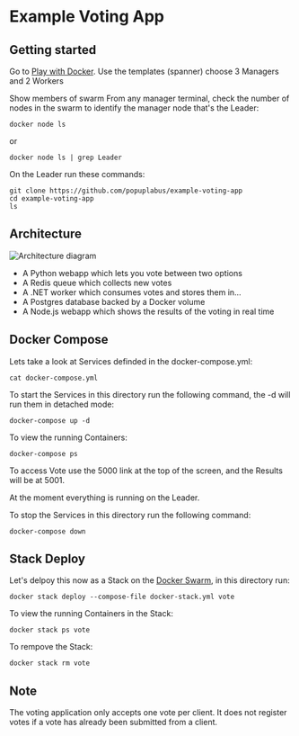 Example Voting App
=========

Getting started
---------------

Go to [Play with Docker](https://www.play-with-docker.com).
Use the templates (spanner) choose 3 Managers and 2 Workers

Show members of swarm
From any manager terminal, check the number of nodes in the swarm to identify the manager node that's the Leader:
```
docker node ls

```

or

```
docker node ls | grep Leader

```

On the Leader run these commands:

```
git clone https://github.com/popuplabus/example-voting-app
cd example-voting-app
ls
```

Architecture
-----

![Architecture diagram](architecture.png)

* A Python webapp which lets you vote between two options
* A Redis queue which collects new votes
* A .NET worker which consumes votes and stores them in…
* A Postgres database backed by a Docker volume
* A Node.js webapp which shows the results of the voting in real time

Docker Compose
-----
Lets take a look at Services definded in the docker-compose.yml:
```
cat docker-compose.yml
```

To start the Services in this directory run the following command, the -d will run them in detached mode:
```
docker-compose up -d
```

To view the running Containers:
```
docker-compose ps
```

To access Vote use the 5000 link at the top of the screen, and the Results will be at 5001.

At the moment everything is running on the Leader. 

To stop the Services in this directory run the following command:
```
docker-compose down
```

Stack Deploy
-----
Let's delpoy this now as a Stack on the [Docker Swarm](https://docs.docker.com/engine/swarm/), in this directory run:
```
docker stack deploy --compose-file docker-stack.yml vote
```

To view the running Containers in the Stack:
```
docker stack ps vote
```

To rempove the Stack:
```
docker stack rm vote
```

Note
----

The voting application only accepts one vote per client. It does not register votes if a vote has already been submitted from a client.
